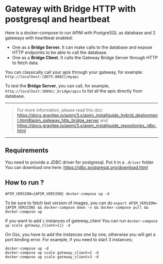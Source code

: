 # Gateway with Bridge HTTP with postgresql and heartbeat

Here is a docker-compose to run APIM with PostgreSQL as database and 2 gateways with heartbeat enabled:
 - One as a **Bridge Server.** It can make calls to the database and expose HTTP endpoints to be able to call the database.
 - One as a **Bridge Client.** It calls the Gateway Bridge Server through HTTP to fetch data.

You can classically call your apis through your gateway, for example: `http://localhost:[8075-8082]/myapi`

To test the **Bridge Server**, you can call, for example, `http://localhost:18092/_bridge/apis` to list all the apis directly from database.

---
> For more information, please read this doc: https://docs.gravitee.io/apim/3.x/apim_installguide_hybrid_deployment.html#apim_gateway_http_bridge_server
> and https://docs.gravitee.io/apim/3.x/apim_installguide_repositories_jdbc.html
---

## Requirements

You need to provide a JDBC driver for postgresql.
Put it in a `.driver` folder
You can download one here: https://jdbc.postgresql.org/download.html

## How to run ?

`APIM_VERSION={APIM_VERSION} docker-compose up -d ` 

To be sure to fetch last version of images, you can do
`export APIM_VERSION={APIM_VERSION} && docker-compose down -v && docker-compose pull && docker-compose up`

If you want to add `i` instances of gateway_client
You can run `docker-compose up scale gateway_client={i} -d`

On Osx, you have to add the instances one by one, otherwise you will get a port binding error.
For example, if you need to start 3 instances;
```
docker-compose up -d
docker-compose up scale gateway_client=2 -d
docker-compose up scale gateway_client=3 -d
```
